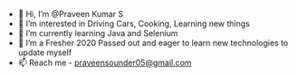 - 👋 Hi, I’m @Praveen Kumar S
- 👀 I’m interested in Driving Cars, Cooking, Learning new things
- 🌱 I’m currently learning Java and Selenium
- 💞️ I’m a Fresher 2020 Passed out and eager to learn new technologies to update myself
- 📫 Reach me - praveensounder05@gmail.com

<!---
Praveenkumar-Sounder/Praveenkumar-Sounder is a ✨ special ✨ repository because its `README.md` (this file) appears on your GitHub profile.
You can click the Preview link to take a look at your changes.
--->
